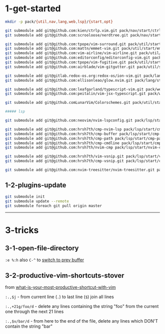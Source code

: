 # 1-get-started

```bash
mkdir -p pack/{util,nav,lang,web,lsp}/{start,opt}

git submodule add git@github.com:kien/ctrlp.vim.git pack/nav/start/ctrlp.vim
git submodule add git@github.com:scrooloose/nerdtree.git pack/nav/start/nerdtreej

git submodule add git@github.com:tpope/vim-surround.git pack/util/start/surround
git submodule add git@github.com:mattn/emmet-vim.git pack/util/start/emmet
git submodule add git@github.com:vim-airline/vim-airline.git pack/util/start/airline
git submodule add git@github.com:editorconfig/editorconfig-vim.git pack/util/start/editorconfig
git submodule add git@github.com:tpope/vim-fugitive.git pack/util/start/fugitive
git submodule add git@github.com:airblade/vim-gitgutter.git pack/util/start/gitgutter

git submodule add git@gitlab.redox-os.org:redox-os/ion-vim.git pack/lang/start/ion
git submodule add git@github.com:ellisonleao/glow.nvim.git pack/lang/start/glow

git submodule add git@github.com:leafgarland/typescript-vim.git pack/web/start/typescript
git submodule add git@github.com:peitalin/vim-jsx-typescript.git pack/web/start/tsx

git submodule add git@github.comLunarVim/Colorschemes.git pack/util/start/colorschemes

##### lsp

git submodule add git@github.com:neovim/nvim-lspconfig.git pack/lsp/start/nvim-lspconfig

git submodule add git@github.com:hrsh7th/cmp-nvim-lsp pack/lsp/start/cmp-nvim-lsp
git submodule add git@github.com:hrsh7th/cmp-buffer pack/lsp/start/cmp-buffer
git submodule add git@github.com:hrsh7th/cmp-path pack/lsp/start/cmp-path
git submodule add git@github.com:hrsh7th/cmp-cmdline pack/lsp/start/cmp-cmdline
git submodule add git@github.com:hrsh7th/nvim-cmp pack/lsp/start/nvim-cmp

git submodule add git@github.com:hrsh7th/vim-vsnip.git pack/lsp/start/vim-vsnip
git submodule add git@github.com:hrsh7th/cmp-vsnip.git pack/lsp/start/cmp-vsnip

git submodule add git@github.com:nvim-treesitter/nvim-treesitter.git pack/lsp/start/nvim-treesitter
```

## 1-2-plugins-update

```bash
git submodule init
git submodule update --remote
git submodule foreach git pull origin master
```

-----------------------------------------------------------

# 3-tricks

## 3-1-open-file-directory

`:e %:h` also `C-^` to [switch to prev buffer](https://stackoverflow.com/a/27692161/4039738)


## 3-2-productive-vim-shortcuts-stover

from [what-is-your-most-productive-shortcut-with-vim](https://stackoverflow.com/questions/1218390/what-is-your-most-productive-shortcut-with-vim)

`:.,$j` - from current line (`.`) to last line (`$`) join all lines

`:.,+21g/foo/d` - delete any lines containing the string "foo" from the current
  one through the next 21 lines

`:.,$v/bar/d` - from here to the end of the file, delete any lines
  which DON'T contain the string "bar"
